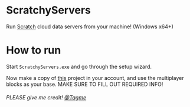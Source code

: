 # ScratchyServers
Run [Scratch](https://scratch.mit.edu) cloud data servers from your machine! (Windows x64+)
# How to run
Start `ScratchyServers.exe` and go through the setup wizard.

Now make a copy of [this](https://scratch.mit.edu/projects/162301497/#editor) project in your account, and use the multiplayer blocks as your base. MAKE SURE TO FILL OUT REQUIRED INFO!
###### PLEASE give me credit! [@Tagme](https://scratch.mit.edu/users/Tagme)
